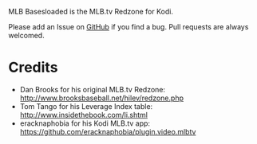 MLB Basesloaded is the MLB.tv Redzone for Kodi.

Please add an Issue on [GitHub](https://github.com/jakecar/plugin.video.mlbbasesloaded) if you find a bug. Pull requests are always welcomed.

# Credits
* Dan Brooks for his original MLB.tv Redzone: http://www.brooksbaseball.net/hilev/redzone.php
* Tom Tango for his Leverage Index table: http://www.insidethebook.com/li.shtml
* eracknaphobia for his Kodi MLB.tv app: https://github.com/eracknaphobia/plugin.video.mlbtv
